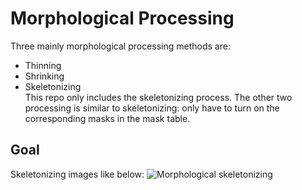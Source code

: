 # Morphological Processing
Three mainly morphological processing methods are:
* Thinning
* Shrinking
* Skeletonizing  
This repo only includes the skeletonizing process.
The other two processing is similar to skeletonizing: only have to turn on the corresponding masks in the mask table.

## Goal
Skeletonizing images like below:
![Morphological skeletonizing](https://backto1995.com/temp_img/morph.png)
